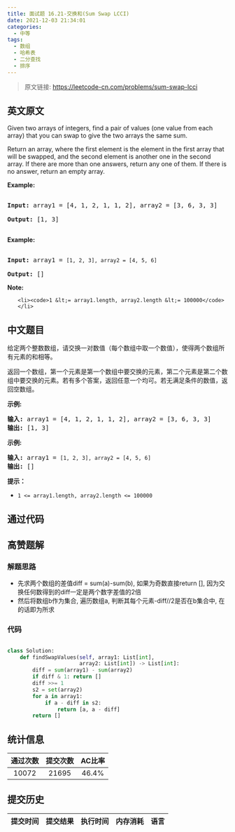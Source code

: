 ```yaml
---
title: 面试题 16.21-交换和(Sum Swap LCCI)
date: 2021-12-03 21:34:01
categories:
  - 中等
tags:
  - 数组
  - 哈希表
  - 二分查找
  - 排序
---
```


> 原文链接: https://leetcode-cn.com/problems/sum-swap-lcci


## 英文原文
<div><p>Given two arrays of integers, find a pair of values (one value from each array) that you can swap to give the two arrays the same sum.</p>

<p>Return an array, where the first element is the element in the first array that will be swapped, and the second element is another one in the second array. If there are more than one answers, return any one of them. If there is no answer, return an empty array.</p>

<p><strong>Example:</strong></p>

<pre>
<strong>Input:</strong> array1 = [4, 1, 2, 1, 1, 2], array2 = [3, 6, 3, 3]
<strong>Output:</strong> [1, 3]
</pre>

<p><strong>Example:</strong></p>

<pre>
<strong>Input:</strong> array1 = <code>[1, 2, 3], array2 = [4, 5, 6]</code>
<strong>Output: </strong>[]</pre>

<p><strong>Note: </strong></p>

<ul>
	<li><code>1 &lt;= array1.length, array2.length &lt;= 100000</code></li>
</ul>
</div>

## 中文题目
<div><p>给定两个整数数组，请交换一对数值（每个数组中取一个数值），使得两个数组所有元素的和相等。</p>

<p>返回一个数组，第一个元素是第一个数组中要交换的元素，第二个元素是第二个数组中要交换的元素。若有多个答案，返回任意一个均可。若无满足条件的数值，返回空数组。</p>

<p><strong>示例:</strong></p>

<pre><strong>输入:</strong> array1 = [4, 1, 2, 1, 1, 2], array2 = [3, 6, 3, 3]
<strong>输出:</strong> [1, 3]
</pre>

<p><strong>示例:</strong></p>

<pre><strong>输入:</strong> array1 = <code>[1, 2, 3], array2 = [4, 5, 6]</code>
<strong>输出: </strong>[]</pre>

<p><strong>提示：</strong></p>

<ul>
	<li><code>1 &lt;= array1.length, array2.length &lt;= 100000</code></li>
</ul>
</div>

## 通过代码
<RecoDemo>
</RecoDemo>


## 高赞题解
### 解题思路
- 先求两个数组的差值diff = sum(a)-sum(b), 如果为奇数直接return [], 因为交换任何数得到的diff一定是两个数字差值的2倍
- 然后将数组b作为集合, 遍历数组a, 判断其每个元素-diff//2是否在b集合中, 在的话即为所求

### 代码

```python

class Solution:
    def findSwapValues(self, array1: List[int],
                       array2: List[int]) -> List[int]:
        diff = sum(array1) - sum(array2)
        if diff & 1: return []
        diff >>= 1
        s2 = set(array2)
        for a in array1:
            if a - diff in s2:
                return [a, a - diff]
        return []
```

## 统计信息
| 通过次数 | 提交次数 | AC比率 |
| :------: | :------: | :------: |
|    10072    |    21695    |   46.4%   |

## 提交历史
| 提交时间 | 提交结果 | 执行时间 |  内存消耗  | 语言 |
| :------: | :------: | :------: | :--------: | :--------: |
